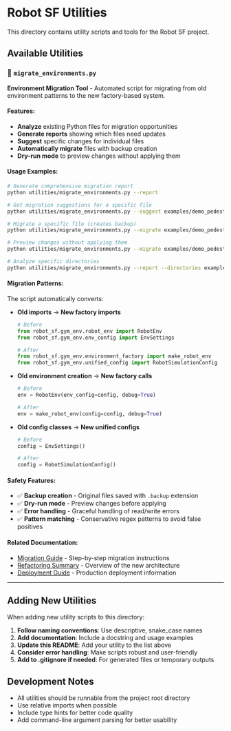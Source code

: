 # Robot SF Utilities

This directory contains utility scripts and tools for the Robot SF project.

## Available Utilities

### 🔄 `migrate_environments.py`
**Environment Migration Tool** - Automated script for migrating from old environment patterns to the new factory-based system.

#### Features:
- **Analyze** existing Python files for migration opportunities
- **Generate reports** showing which files need updates
- **Suggest** specific changes for individual files
- **Automatically migrate** files with backup creation
- **Dry-run mode** to preview changes without applying them

#### Usage Examples:

```bash
# Generate comprehensive migration report
python utilities/migrate_environments.py --report

# Get migration suggestions for a specific file
python utilities/migrate_environments.py --suggest examples/demo_pedestrian.py

# Migrate a specific file (creates backup)
python utilities/migrate_environments.py --migrate examples/demo_pedestrian.py

# Preview changes without applying them
python utilities/migrate_environments.py --migrate examples/demo_pedestrian.py --dry-run

# Analyze specific directories
python utilities/migrate_environments.py --report --directories examples tests scripts
```

#### Migration Patterns:
The script automatically converts:

- **Old imports** → **New factory imports**
  ```python
  # Before
  from robot_sf.gym_env.robot_env import RobotEnv
  from robot_sf.gym_env.env_config import EnvSettings
  
  # After  
  from robot_sf.gym_env.environment_factory import make_robot_env
  from robot_sf.gym_env.unified_config import RobotSimulationConfig
  ```

- **Old environment creation** → **New factory calls**
  ```python
  # Before
  env = RobotEnv(env_config=config, debug=True)
  
  # After
  env = make_robot_env(config=config, debug=True)
  ```

- **Old config classes** → **New unified configs**
  ```python
  # Before
  config = EnvSettings()
  
  # After
  config = RobotSimulationConfig()
  ```

#### Safety Features:
- ✅ **Backup creation** - Original files saved with `.backup` extension
- ✅ **Dry-run mode** - Preview changes before applying
- ✅ **Error handling** - Graceful handling of read/write errors
- ✅ **Pattern matching** - Conservative regex patterns to avoid false positives

#### Related Documentation:
- [Migration Guide](../docs/refactoring/migration_guide.md) - Step-by-step migration instructions
- [Refactoring Summary](../docs/refactoring/refactoring_summary.md) - Overview of the new architecture
- [Deployment Guide](../docs/refactoring/DEPLOYMENT_READY.md) - Production deployment information

---

## Adding New Utilities

When adding new utility scripts to this directory:

1. **Follow naming conventions**: Use descriptive, snake_case names
2. **Add documentation**: Include a docstring and usage examples
3. **Update this README**: Add your utility to the list above
4. **Consider error handling**: Make scripts robust and user-friendly
5. **Add to .gitignore if needed**: For generated files or temporary outputs

## Development Notes

- All utilities should be runnable from the project root directory
- Use relative imports when possible
- Include type hints for better code quality
- Add command-line argument parsing for better usability
